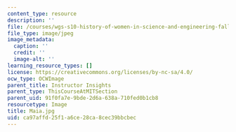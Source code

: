 ```yaml
---
content_type: resource
description: ''
file: /courses/wgs-s10-history-of-women-in-science-and-engineering-fall-2017/ca97affd25f1a6ce28ca8cec39bbcbec_Maia.jpg
file_type: image/jpeg
image_metadata:
  caption: ''
  credit: ''
  image-alt: ''
learning_resource_types: []
license: https://creativecommons.org/licenses/by-nc-sa/4.0/
ocw_type: OCWImage
parent_title: Instructor Insights
parent_type: ThisCourseAtMITSection
parent_uid: 91f0fa7e-9bde-2d6a-638a-710fed0b1cb8
resourcetype: Image
title: Maia.jpg
uid: ca97affd-25f1-a6ce-28ca-8cec39bbcbec
---
```

